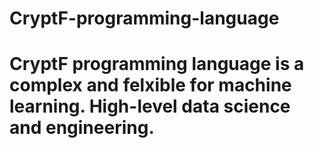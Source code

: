 # CryptF-programming-language
# CryptF programming language is a complex and felxible for machine learning. High-level data science and engineering.

